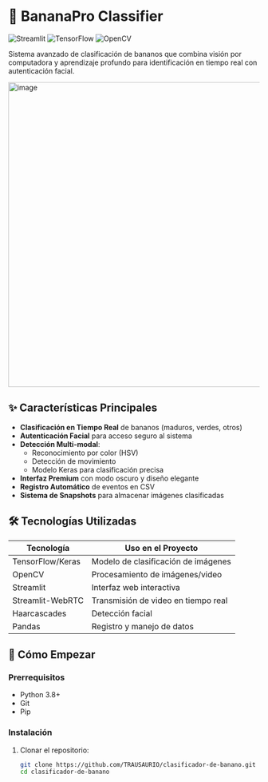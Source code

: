 # 🍌 BananaPro Classifier

![Streamlit](https://img.shields.io/badge/Streamlit-FF4B4B?style=for-the-badge&logo=Streamlit&logoColor=white)
![TensorFlow](https://img.shields.io/badge/TensorFlow-FF6F00?style=for-the-badge&logo=TensorFlow&logoColor=white)
![OpenCV](https://img.shields.io/badge/OpenCV-27338e?style=for-the-badge&logo=OpenCV&logoColor=white)

Sistema avanzado de clasificación de bananos que combina visión por computadora y aprendizaje profundo para identificación en tiempo real con autenticación facial.

<img width="1319" height="610" alt="image" src="https://github.com/user-attachments/assets/e9cc836a-494f-474e-90c2-de1ddec4f012" />


## ✨ Características Principales

- **Clasificación en Tiempo Real** de bananos (maduros, verdes, otros)
- **Autenticación Facial** para acceso seguro al sistema
- **Detección Multi-modal**:
  - Reconocimiento por color (HSV)
  - Detección de movimiento
  - Modelo Keras para clasificación precisa
- **Interfaz Premium** con modo oscuro y diseño elegante
- **Registro Automático** de eventos en CSV
- **Sistema de Snapshots** para almacenar imágenes clasificadas

## 🛠️ Tecnologías Utilizadas

| Tecnología       | Uso en el Proyecto                     |
|------------------|---------------------------------------|
| TensorFlow/Keras | Modelo de clasificación de imágenes   |
| OpenCV           | Procesamiento de imágenes/video       |
| Streamlit        | Interfaz web interactiva              |
| Streamlit-WebRTC | Transmisión de video en tiempo real   |
| Haarcascades     | Detección facial                      |
| Pandas           | Registro y manejo de datos            |

## 🚀 Cómo Empezar

### Prerrequisitos

- Python 3.8+
- Git
- Pip

### Instalación

1. Clonar el repositorio:
   ```bash
   git clone https://github.com/TRAUSAURIO/clasificador-de-banano.git
   cd clasificador-de-banano
